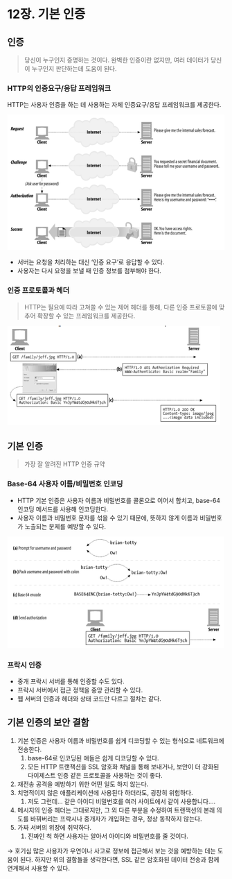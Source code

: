 # 12장. 기본 인증

## 인증

> 당신이 누구인지 증명하는 것이다. 완벽한 인증이란 없지만, 여러 데이터가 당신이 누구인지 판단하는데 도움이 된다.
> 

### HTTP의 인증요구/응답 프레임워크

HTTP는 사용자 인증을 하는 데 사용하는 자체 인증요구/응답 프레임워크를 제공한다.

![Figure 12.1](./assets/figure_12-1.png)

- 서버는 요청을 처리하는 대신 ‘인증 요구’로 응답할 수 있다.
- 사용자는 다시 요청을 보낼 때 인증 정보를 첨부해야 한다.

### 인증 프로토콜과 헤더

> HTTP는 필요에 따라 고쳐쓸 수 있는 제어 헤더를 통해, 다른 인증 프로토콜에 맞추어 확장할 수 있는 프레임워크를 제공한다.
> 

![Figure 12.2](./assets/figure_12-2.png)

## 기본 인증

> 가장 잘 알려진 HTTP 인증 규약
> 

### Base-64 사용자 이름/비밀번호 인코딩

- HTTP 기본 인증은 사용자 이름과 비밀번호를 콜론으로 이어서 합치고, base-64 인코딩 메서드를 사용해 인코딩한다.
- 사용자 이름과 비밀번호 문자를 섞을 수 있기 때문에, 뜻하지 않게 이름과 비밀번호가 노출되는 문제를 예방할 수 있다.

![Figure 12.3](./assets/figure_12-3.png)

### 프락시 인증

- 중개 프락시 서버를 통해 인증할 수도 있다.
- 프락시 서버에서 접근 정책을 중앙 관리할 수 있다.
- 웹 서버의 인증과 헤더와 상태 코드만 다르고 절차는 같다.

## 기본 인증의 보안 결함

1. 기본 인증은 사용자 이름과 비밀번호를 쉽게 디코딩할 수 있는 형식으로 네트워크에 전송한다.
    1. base-64로 인코딩된 애들은 쉽게 디코딩할 수 있다.
    2. 모든 HTTP 트랜잭션을 SSL 암호화 채널을 통해 보내거나, 보안이 더 강화된 다이제스트 인증 같은 프로토콜을 사용하는 것이 좋다.
2. 재전송 공격을 예방하기 위한 어떤 일도 하지 않는다.
3. 치명적이지 않은 애플리케이션에 사용된다 하더라도, 굉장히 위험하다.
    1. 저도 그런데... 같은 아이디 비밀번호를 여러 사이트에서 같이 사용합니다....
4. 메시지의 인증 헤더는 그대로지만, 그 외 다른 부분을 수정하여 트랜잭션의 본래 의도를 바꿔버리는 프락시나 중개자가 개입하는 경우, 정상 동작하지 않는다.
5. 가짜 서버의 위장에 취약하다.
    1. 진짜인 척 하면 사용자는 알아서 아이디와 비밀번호를 줄 것이다.

→ 호기심 많은 사용자가 우연이나 사고로 정보에 접근해서 보는 것을 예방하는 데는 도움이 된다. 하지만 위의 결함들을 생각한다면, SSL 같은 암호화된 데이터 전송과 함께 연계해서 사용할 수 있다.